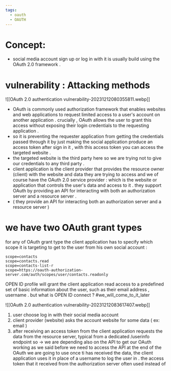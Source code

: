 ```yaml
---
tags:
  - oauth
  - OAUTH
---
```

# Concept: 

- social media account  sign up or log in with it is usually build using the OAuth 2.0  framework . 

# vulnerability : Attacking methods 
![[OAuth 2.0 authentication vulnerability-20231212080355811.webp]]
 - OAuth is commonly used authorization framework that enables websites and web applications to request limited access to a user's account on another application . crucially , OAuth allows  the user to grant this access without exposing their login credentials to the requesting application . 
 - so it is preventing the requester application from getting the credentials passed through it  by just  making the social application produce  an access token after sign in it  , with  this access token you can access the targeted website . 
 - the targeted website is the third party here so we are trying not to give our credentials  to any third party . 
 - client application is the client provider that provides the  resource owner (client) with the website and data they are trying to access   and we of course have the OAuth 2.0 service provider : which is the website or application  that controls the user's data and access  to it . they support OAuth  by providing an API for interacting with both an authorization server and  a resource server .
 - ( they provide an API  for interacting both an authorization server and a resource server )
# we have two OAuth grant types
for any of OAuth grant type the client application has to specify which  scope it is targeting to get to the user from his own  social account : 
```
scope=contacts 
scope=contacts.read
scope=contacts-list-r
scope=https://oauth-authorization-server.com/auth/scopes/user/contacts.readonly 
```

OPEN ID profile will grant the client application read access to a predefined set of basic information about the user, such as their email address , username . 
but what is OPEN ID connect ? 
#we_will_come_to_it_later


![[OAuth 2.0 authentication vulnerability-20231212083617407.webp]]

1. user choose log in with their social media account
2. client provider (website) asks the account website  for some data ( ex: email )
3. after receiving an access token from the client application requests the data from the resource server, typical from a dedicated /userinfo endpoint so -> we are depending also on the API to  get our OAuth  working as we said before we need to access the API at the end of the  OAuth  we are going to use  once ti has received the data, the client application uses it in place of a username to log the user in . the access token that it received from the authorization server  often used instead of 
